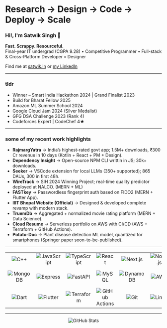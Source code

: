# Research → Design → Code → Deploy → Scale

### Hi!, I'm Satwik Singh 👋

**Fast. Scrappy. Resourceful.**     
Final-year IT undergrad (CGPA 9.28) • Competitive Programmer • Full-stack & Cross-Platform Developer • Designer

Find me at [satwik.in](https://www.satwik.in/) or [my LinkedIn](https://www.linkedin.com/in/singhsatwik/)  


---

### tldr

* Winner – Smart India Hackathon 2024 | Grand Finalist 2023
* Build for Bharat Fellow 2025
* Amazon ML Summer School 2024
* Google Cloud Jam 2024 (Silver Medalist)
* GFG DSA Challenge 2023 (Rank 4)
* Codeforces Expert | CodeChef 4★

---

### some of my recent work highlights

* **RajmargYatra** → India’s highest-rated govt app; 1.5M+ downloads, ₹300 Cr revenue in 10 days (Kotlin + React + PM + Design).
* **Dependency Insight** → Open-source NPM CLI writtin in JS; 30k+ downloads.
* **Seeker** → VSCode extension for local LLMs (350+ supported); 865 DAUs, 300 in first 48h.
* **WireTrack** → SIH 2024 Winning Project; real-time quality predictor deployed at NALCO. (MERN + ML)
* **FASTkey** → Passwordless fingerprint auth based on FIDO2 (MERN + Flutter App).
* **IIIT Bhopal Website (Official)** → Designed & developed complete revamp with modern stack.
* **TruemDb** → Aggregated + normalized movie rating platform (MERN + Data Science).
* **Cloud Resume** → Serverless portfolio on AWS with CI/CD (AWS + Terraform + GitHub Actions).
* **Potato-Doc** → Plant disease detection ML model, quantized for smartphones (Springer paper soon-to-be-published).


---

<div align="center">
  <table>
    <tr>
      <td align="center"><img src="https://skillicons.dev/icons?i=cpp" alt="C++" /></td>
      <td align="center"><img src="https://skillicons.dev/icons?i=js" alt="JavaScript" /></td>
      <td align="center"><img src="https://skillicons.dev/icons?i=ts" alt="TypeScript" /></td>
      <td align="center"><img src="https://skillicons.dev/icons?i=react" alt="React" /></td>
      <td align="center"><img src="https://skillicons.dev/icons?i=nextjs" alt="Next.js" /></td>
      <td align="center"><img src="https://skillicons.dev/icons?i=nodejs" alt="Node.js" /></td>
      <td align="center"><img src="https://skillicons.dev/icons?i=npm" alt="npm" /></td>
      <td align="center"><img src="https://skillicons.dev/icons?i=tailwind" alt="Tailwind CSS" /></td>
      <td align="center"><img src="https://skillicons.dev/icons?i=python" alt="Python" /></td>
    </tr>
    <tr>
      <td align="center"><img src="https://skillicons.dev/icons?i=mongodb" alt="MongoDB" /></td>
      <td align="center"><img src="https://skillicons.dev/icons?i=express" alt="Express" /></td>
      <td align="center"><img src="https://skillicons.dev/icons?i=fastapi" alt="FastAPI" /></td>
      <td align="center"><img src="https://skillicons.dev/icons?i=mysql" alt="MySQL" /></td>
      <td align="center"><img src="https://skillicons.dev/icons?i=dynamodb" alt="DynamoDB" /></td>
      <td align="center"><img src="https://skillicons.dev/icons?i=aws" alt="AWS" /></td>
      <td align="center"><img src="https://skillicons.dev/icons?i=gcp" alt="GCP" /></td>
      <td align="center"><img src="https://skillicons.dev/icons?i=kotlin" alt="Kotlin" /></td>
      <td align="center"><img src="https://skillicons.dev/icons?i=androidstudio" alt="Android Studio" /></td>
    </tr>
    <tr>
      <td align="center"><img src="https://skillicons.dev/icons?i=dart" alt="Dart" /></td>
      <td align="center"><img src="https://skillicons.dev/icons?i=flutter" alt="Flutter" /></td>
      <td align="center"><img src="https://skillicons.dev/icons?i=terraform" alt="Terraform" /></td>
      <td align="center"><img src="https://skillicons.dev/icons?i=githubactions" alt="GitHub Actions" /></td>
      <td align="center"><img src="https://skillicons.dev/icons?i=git" alt="Git" /></td>
      <td align="center"><img src="https://skillicons.dev/icons?i=linux" alt="Linux" /></td>
      <td align="center"><img src="https://skillicons.dev/icons?i=bash" alt="Bash" /></td>
      <td align="center"><img src="https://skillicons.dev/icons?i=tensorflow" alt="TensorFlow" /></td>
      <td align="center"><img src="https://skillicons.dev/icons?i=figma" alt="Figma" /></td>
    </tr>
  </table>
</div>

---

<div align="center">
  <img src="https://github-readme-stats.vercel.app/api?username=ssatwik975&show_icons=true&theme=radical&count_private=true&include_all_commits=true&custom_title=My%20GitHub%20Stats&rank_icon=github" alt="GitHub Stats" />
</div>


